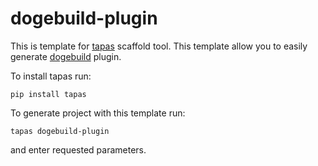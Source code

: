 # dogebuild-plugin

This is template for [tapas](https://github.com/tapas-scaffold-tool/tapas) scaffold tool.
This template allow you to easily generate [dogebuild](https://github.com/dogebuild/dogebuild) plugin.

To install tapas run:

```
pip install tapas
```

To generate project with this template run:

```
tapas dogebuild-plugin
```

and enter requested parameters.
